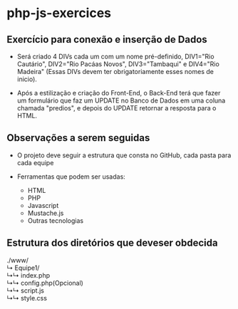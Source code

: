 # php-js-exercices

## Exercício para conexão e inserção de Dados
- <p>Será criado 4 DIVs cada um com um nome pré-definido, DIV1="Rio Cautário", DIV2="Rio Pacáas Novos", DIV3="Tambaqui" e DIV4="Rio Madeira" (Essas DIVs devem ter obrigatoriamente esses nomes de inicio).</p>
- <p>Após a estilização e criação do Front-End, o Back-End terá que fazer um formulário que faz um UPDATE no Banco de Dados em uma coluna chamada "predios", e depois do UPDATE retornar a resposta para o HTML.</p>

## Observações a serem seguidas
- <p>O projeto deve seguir a estrutura que consta no GitHub, cada pasta para cada equipe</p>
- <p>Ferramentas que podem ser usadas:</p>

  - HTML
  - PHP
  - Javascript
  - Mustache.js
  - Outras tecnologias

## Estrutura dos diretórios que deveser obdecida

./www/ \
  ↳ Equipe1/ \
          ↳↳ index.php \
          ↳↳ config.php(Opcional) \
          ↳↳ script.js \
          ↳↳ style.css 
